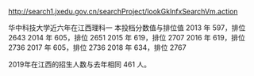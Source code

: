 
http://search1.jxedu.gov.cn/searchProject/lookGklnfxSearchVm.action

华中科技大学近六年在江西理科一
本投档分数值与排位值
2013 年 597，排位 2643
2014 年 605，排位 2651
2015 年 619，排位 2707
2016 年 619，排位 2736
2017 年 605，排位 2736
2018 年 634，排位 2767

2019年在江西的招生人数与去年相同 461 人。





